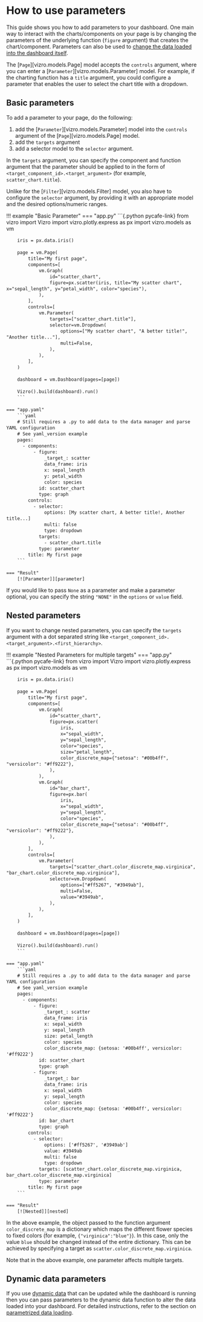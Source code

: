 # How to use parameters

This guide shows you how to add parameters to your dashboard. One main way to interact with the charts/components on your page is by changing the parameters of the underlying function (`figure` argument) that creates the chart/component. Parameters can also be used to [change the data loaded into the dashboard itself](data.md/#parametrize-data-loading).

The [`Page`][vizro.models.Page] model accepts the `controls` argument, where you can enter a [`Parameter`][vizro.models.Parameter] model. For example, if the charting function has a `title` argument, you could configure a parameter that enables the user to select the chart title with a dropdown.

## Basic parameters

To add a parameter to your page, do the following:

1. add the [`Parameter`][vizro.models.Parameter] model into the `controls` argument of the [`Page`][vizro.models.Page] model.
1. add the `targets` argument
1. add a selector model to the `selector` argument.

In the `targets` argument, you can specify the component and function argument that the parameter should be applied to in the form of `<target_component_id>.<target_argument>` (for example, `scatter_chart.title`).

Unlike for the [`Filter`][vizro.models.Filter] model, you also have to configure the `selector` argument, by providing it with an appropriate model and the desired options/numeric ranges.

!!! example "Basic Parameter"
    === "app.py"
        ```{.python pycafe-link}
        from vizro import Vizro
        import vizro.plotly.express as px
        import vizro.models as vm

        iris = px.data.iris()

        page = vm.Page(
            title="My first page",
            components=[
                vm.Graph(
                    id="scatter_chart",
                    figure=px.scatter(iris, title="My scatter chart", x="sepal_length", y="petal_width", color="species"),
                ),
            ],
            controls=[
                vm.Parameter(
                    targets=["scatter_chart.title"],
                    selector=vm.Dropdown(
                        options=["My scatter chart", "A better title!", "Another title..."],
                        multi=False,
                    ),
                ),
            ],
        )

        dashboard = vm.Dashboard(pages=[page])

        Vizro().build(dashboard).run()
        ```

    === "app.yaml"
        ```yaml
        # Still requires a .py to add data to the data manager and parse YAML configuration
        # See yaml_version example
        pages:
          - components:
              - figure:
                  _target_: scatter
                  data_frame: iris
                  x: sepal_length
                  y: petal_width
                  color: species
                id: scatter_chart
                type: graph
            controls:
              - selector:
                  options: [My scatter chart, A better title!, Another title...]
                  multi: false
                  type: dropdown
                targets:
                  - scatter_chart.title
                type: parameter
            title: My first page
        ```

    === "Result"
        [![Parameter]][parameter]

If you would like to pass `None` as a parameter and make a parameter optional, you can specify the string `"NONE"` in the `options` or `value` field.

## Nested parameters

If you want to change nested parameters, you can specify the `targets` argument with a dot separated string like `<target_component_id>.<target_argument>.<first_hierarchy>`.

!!! example "Nested Parameters for multiple targets"
    === "app.py"
        ```{.python pycafe-link}
        from vizro import Vizro
        import vizro.plotly.express as px
        import vizro.models as vm

        iris = px.data.iris()

        page = vm.Page(
            title="My first page",
            components=[
                vm.Graph(
                    id="scatter_chart",
                    figure=px.scatter(
                        iris,
                        x="sepal_width",
                        y="sepal_length",
                        color="species",
                        size="petal_length",
                        color_discrete_map={"setosa": "#00b4ff", "versicolor": "#ff9222"},
                    ),
                ),
                vm.Graph(
                    id="bar_chart",
                    figure=px.bar(
                        iris,
                        x="sepal_width",
                        y="sepal_length",
                        color="species",
                        color_discrete_map={"setosa": "#00b4ff", "versicolor": "#ff9222"},
                    ),
                ),
            ],
            controls=[
                vm.Parameter(
                    targets=["scatter_chart.color_discrete_map.virginica", "bar_chart.color_discrete_map.virginica"],
                    selector=vm.Dropdown(
                        options=["#ff5267", "#3949ab"],
                        multi=False,
                        value="#3949ab",
                    ),
                ),
            ],
        )

        dashboard = vm.Dashboard(pages=[page])

        Vizro().build(dashboard).run()
        ```

    === "app.yaml"
        ```yaml
        # Still requires a .py to add data to the data manager and parse YAML configuration
        # See yaml_version example
        pages:
          - components:
              - figure:
                  _target_: scatter
                  data_frame: iris
                  x: sepal_width
                  y: sepal_length
                  size: petal_length
                  color: species
                  color_discrete_map: {setosa: '#00b4ff', versicolor: '#ff9222'}
                id: scatter_chart
                type: graph
              - figure:
                  _target_: bar
                  data_frame: iris
                  x: sepal_width
                  y: sepal_length
                  color: species
                  color_discrete_map: {setosa: '#00b4ff', versicolor: '#ff9222'}
                id: bar_chart
                type: graph
            controls:
              - selector:
                  options: ['#ff5267', '#3949ab']
                  value: #3949ab
                  multi: false
                  type: dropdown
                targets: [scatter_chart.color_discrete_map.virginica, bar_chart.color_discrete_map.virginica]
                type: parameter
            title: My first page
        ```

    === "Result"
        [![Nested]][nested]

In the above example, the object passed to the function argument `color_discrete_map` is a dictionary which maps the different flower species to fixed colors (for example, `{"virginica":"blue"}`). In this case, only the value `blue` should be changed instead of the entire dictionary. This can be achieved by specifying a target as `scatter.color_discrete_map.virginica`.

Note that in the above example, one parameter affects multiple targets.

## Dynamic data parameters

If you use [dynamic data](data.md/#dynamic-data) that can be updated while the dashboard is running then you can pass parameters to the dynamic data function to alter the data loaded into your dashboard. For detailed instructions, refer to the section on [parametrized data loading](data.md/#parametrize-data-loading).

[nested]: ../../assets/user_guides/control/control5.png
[parameter]: ../../assets/user_guides/control/control4.png
